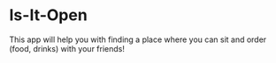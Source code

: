 # Is-It-Open
This app will help you with finding a place where you can sit and order (food, drinks) with your friends! 
